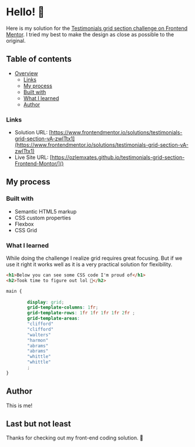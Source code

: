 # Hello! 👋

Here is my solution for the [Testimonials grid section challenge on Frontend Mentor](https://www.frontendmentor.io/challenges/testimonials-grid-section-Nnw6J7Un7). I tried my best to make the design as close as possible to the original.

## Table of contents

- [Overview](#overview)
  - [Links](#links)
  - [My process](#my-process)
  - [Built with](#built-with)
  - [What I learned](#what-i-learned)
  - [Author](#author)

### Links

- Solution URL: [https://www.frontendmentor.io/solutions/testimonials-grid-section-vA-zwlTtx1](https://www.frontendmentor.io/solutions/testimonials-grid-section-vA-zwlTtx1)
- Live Site URL: [https://ozlemxates.github.io/testimonials-grid-section-Frontend-Montor/]()

## My process

### Built with

- Semantic HTML5 markup
- CSS custom properties
- Flexbox
- CSS Grid

### What I learned

While doing the challenge I realize grid requires great focusing. But if we use it right it works well as it is a very practical solution for flexibility.

```html
<h1>Below you can see some CSS code I'm proud of</h1>
<h2>Took time to figure out lol 🎉</h2>
```
```css
main {
        
        display: grid;
        grid-template-columns: 1fr;
        grid-template-rows: 1fr 1fr 1fr 1fr 2fr ;
        grid-template-areas: 
        "clifford"
        "clifford"
        "walters"
        "harmon"
        "abrams"
        "abrams"
        "whittle"
        "whittle"
        ;
}
```

## Author

This is me! 

## Last but not least 

Thanks for checking out my front-end coding solution.
 🚀
